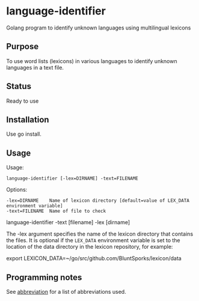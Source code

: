 # language-identifier
Golang program to identify unknown languages using multilingual lexicons

## Purpose
To use word lists (lexicons) in various languages to identify unknown languages in a text file.

## Status
Ready to use

## Installation
Use go install.

## Usage
Usage:

    language-identifier [-lex=DIRNAME] -text=FILENAME

Options:

    -lex=DIRNAME    Name of lexicon directory [default=value of LEX_DATA environment variable]
    -text=FILENAME  Name of file to check
language-identifier -text [filename] -lex [dirname]

The -lex argument specifies the name of the lexicon directory that contains the files. It is optional if the `LEX_DATA`
environment variable is set to the location of the data directory in the lexicon repository, for example:

export LEXICON_DATA=~/go/src/github.com/BluntSporks/lexicon/data

## Programming notes
See [abbreviation](https://www.github.com/BluntSporks/abbreviation) for a list of abbreviations used.


